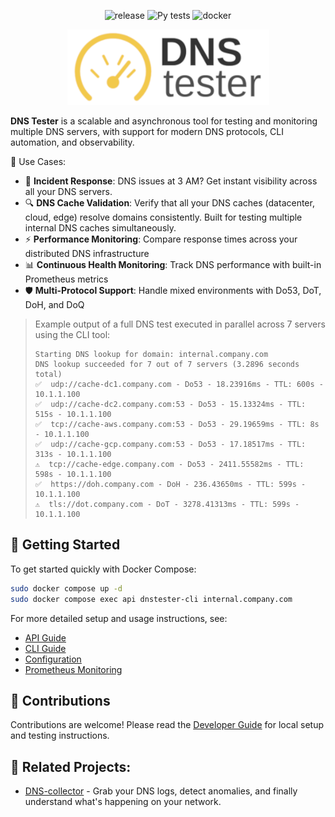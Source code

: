 <p align="center">
  <img src="https://img.shields.io/github/v/release/dmachard/dns-tester?logo=github&sort=semver" alt="release"/>
  <img src="https://img.shields.io/badge/pytest-44-green" alt="Py tests"/>
  <img src="https://img.shields.io/docker/pulls/dmachard/dnstester.svg" alt="docker"/>
</p>

<p align="center">
  <img src="docs/logo-dns-tester.png" alt="DNS-collector"/>
</p>

**DNS Tester** is a scalable and asynchronous tool for testing and monitoring multiple DNS servers, with support for modern DNS protocols, CLI automation, and observability.

🎯 Use Cases:
- 🚨 **Incident Response**: DNS issues at 3 AM? Get instant visibility across all your DNS servers.
- 🔍 **DNS Cache Validation**: Verify that all your DNS caches (datacenter, cloud, edge) resolve domains consistently. Built for testing multiple internal DNS caches simultaneously.
- ⚡ **Performance Monitoring**: Compare response times across your distributed DNS infrastructure
- 📊 **Continuous Health Monitoring**: Track DNS performance with built-in Prometheus metrics
- 🛡️ **Multi-Protocol Support**: Handle mixed environments with Do53, DoT, DoH, and DoQ

> Example output of a full DNS test executed in parallel across 7 servers using the CLI tool:
> 
> ```
> Starting DNS lookup for domain: internal.company.com
> DNS lookup succeeded for 7 out of 7 servers (3.2896 seconds total)
> ✅  udp://cache-dc1.company.com - Do53 - 18.23916ms - TTL: 600s - 10.1.1.100
> ✅  udp://cache-dc2.company.com:53 - Do53 - 15.13324ms - TTL: 515s - 10.1.1.100
> ✅  tcp://cache-aws.company.com:53 - Do53 - 29.19659ms - TTL: 8s - 10.1.1.100
> ✅  udp://cache-gcp.company.com:53 - Do53 - 17.18517ms - TTL: 313s - 10.1.1.100
> ⚠️  tcp://cache-edge.company.com - Do53 - 2411.55582ms - TTL: 598s - 10.1.1.100
> ✅  https://doh.company.com - DoH - 236.43650ms - TTL: 599s - 10.1.1.100
> ⚠️  tls://dot.company.com - DoT - 3278.41313ms - TTL: 599s - 10.1.1.100
> ```

## 🚀 Getting Started

To get started quickly with Docker Compose:

```bash
sudo docker compose up -d
sudo docker compose exec api dnstester-cli internal.company.com
```

For more detailed setup and usage instructions, see:
- [API Guide](docs/API_GUIDE.md) 
- [CLI Guide](docs/CLI_GUIDE.md) 
- [Configuration](docs/CONFIG.md)
- [Prometheus Monitoring](docs/MONITORING.md)

## 👥 Contributions

Contributions are welcome!
Please read the [Developer Guide](CONTRIBUTING.md) for local setup and testing instructions.

## 🧰 Related Projects:

- [DNS-collector](https://github.com/dmachard/DNS-collector) - Grab your DNS logs, detect anomalies, and finally understand what's happening on your network.

